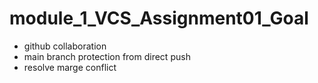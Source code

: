# module_1_VCS_Assignment01_Goal

- github collaboration
- main branch protection from direct push
- resolve marge conflict